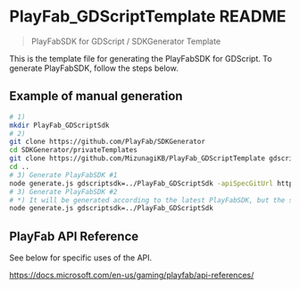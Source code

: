 # PlayFab_GDScriptTemplate README
> PlayFabSDK for GDScript / SDKGenerator Template

This is the template file for generating the PlayFabSDK for GDScript.
To generate PlayFabSDK, follow the steps below.

## Example of manual generation
```bash
# 1)
mkdir PlayFab_GDScriptSdk
# 2)
git clone https://github.com/PlayFab/SDKGenerator
cd SDKGenerator/privateTemplates
git clone https://github.com/MizunagiKB/PlayFab_GDScriptTemplate gdscriptsdk
cd ..
# 3) Generate PlayFabSDK #1
node generate.js gdscriptsdk=../PlayFab_GDScriptSdk -apiSpecGitUrl https://raw.githubusercontent.com/MizunagiKB/API_Specs/master
# 3) Generate PlayFabSDK #2
# *) It will be generated according to the latest PlayFabSDK, but the sdkVersion will be blank.
node generate.js gdscriptsdk=../PlayFab_GDScriptSdk
```

## PlayFab API Reference

See below for specific uses of the API.

https://docs.microsoft.com/en-us/gaming/playfab/api-references/
